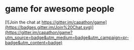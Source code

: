 # game for awesome people

[![Join the chat at https://gitter.im/capathon/game](https://badges.gitter.im/Join%20Chat.svg)](https://gitter.im/capathon/game?utm_source=badge&utm_medium=badge&utm_campaign=pr-badge&utm_content=badge)
